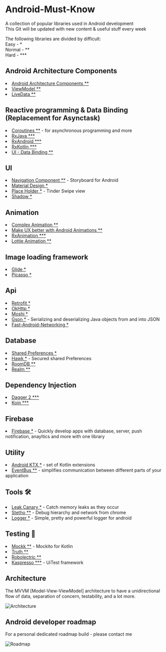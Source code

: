 # Android-Must-Know
A collection of popular libraries used in Android development <br>
This Git will be updated with new content & useful stuff every week

The following libraries are divided by difficult:  <br> Easy - *    <br>
Normal  - **    <br>
Hard -  ***  


## Android Architecture Components 
<li><a href="https://developer.android.com/topic/libraries/architecture">Android Architecture Components **</a></li>
<li><a href="https://developer.android.com/topic/libraries/architecture/viewmodel">ViewModel **</a></li>
<li><a href="https://developer.android.com/topic/libraries/architecture/livedata">LiveData **</a></li>

## Reactive programming & Data Binding (Replacement for Asynctask)
<li><a href="https://kotlinlang.org/docs/reference/coroutines-overview.html">Coroutines **</a> - for asynchronous programming and more</li>
<li><a href="https://github.com/ReactiveX/RxJava">RxJava ***</a></li>
<li><a href="https://github.com/ReactiveX/RxAndroid">RxAndroid ***</a></li>
<li><a href="https://github.com/ReactiveX/RxKotlin">RxKotlin ***</a></li>
<li><a href="https://developer.android.com/topic/libraries/data-binding">UI - Data Binding **</a></li>

## UI
<li><a href="https://developer.android.com/guide/navigation/navigation-getting-started">Navigation Component **</a> - Storyboard for Android</li>
<li><a href="https://material.io/develop/android/docs/getting-started/">Material Design *</a></li>
<li><a href="https://github.com/janishar/PlaceHolderView">Place Holder *</a> - Tinder Swipe view </li>
<li><a href="https://github.com/loopeer/shadow">Shadow *</a></li>

## Animation
<li><a href="https://proandroiddev.com/complex-ui-animation-on-android-8f7a46f4aec4">Complex Animation **</a></li>
<li><a href="https://proandroiddev.com/make-ux-better-with-android-animations-207992d6f98a">Make UX better with Android Animations **</a></li>
<li><a href="https://github.com/lopspower/RxAnimation">RxAnimation ***</a></li>
<li><a href="https://github.com/airbnb/lottie-android">Lottie Animation **</a></li>

## Image loading framework
<li><a href="https://github.com/bumptech/glide">Glide *</a></li>
<li><a href="https://github.com/square/picasso">Picasso *</a></li>

## Api
<li><a href="https://square.github.io/retrofit/">Retrofit *</a></li>
<li><a href="https://github.com/square/okhttp">OkHttp *</a></li>
<li><a href="https://github.com/square/moshi">Moshi *</a></li>
<li><a href="https://github.com/google/gson">Gson *</a> - Serializing and deserializing Java objects from and into JSON</li>
<li><a href="https://github.com/amitshekhariitbhu/Fast-Android-Networking">Fast-Android-Networking *</a></li>

## Database
<li><a href="https://developer.android.com/training/data-storage/shared-preferences">Shared Preferences *</a></li>
<li><a href="https://github.com/orhanobut/hawk">Hawk *</a> - Secured shared Preferences</li>
<li><a href="https://developer.android.com/topic/libraries/architecture/room">RoomDB **</a></li>
<li><a href="https://github.com/realm/realm-java">Realm **</a></li>

## Dependency Injection 
<li><a href="https://github.com/google/dagger">Dagger 2 ***</a></li>
<li><a href="https://github.com/InsertKoinIO/koin">Koin ***</a></li>


## Firebase
<li><a href="https://developer.android.com/guide/navigation/navigation-getting-started">Firebase *</a> - Quickly develop apps with database, server, push notification, anayltics and more with one library</li>


## Utility
<li><a href="https://developer.android.com/kotlin/ktx?gclid=Cj0KCQiA6IHwBRCJARIsALNjViX0l77hL2zOVnGwRtFCsf3nzKRHvLzU4u_wr96ET6c0mw0R5sxcIoUaAohEEALw_wcB">Android KTX *</a> - set of Kotlin extensions</li>
<li><a href="http://greenrobot.github.io/EventBus/">EventBus **</a> - simplifies communication between different parts of your application</li>

## Tools 🛠
<li><a href="https://github.com/square/leakcanary">Leak Canary *</a> - Catch memory leaks as they occur</li>
<li><a href="https://github.com/facebook/stetho">Stetho **</a> - Debug hierarchy and network from chrome</li>
<li><a href="https://github.com/orhanobut/logger">Logger *</a> - Simple, pretty and powerful logger for android

## Testing 🧪
<li><a href="https://github.com/mockk/mockk">Mockk **</a> - Mockito for Kotlin</li>
<li><a href="https://github.com/google/truth">Truth **</a></li>
<li><a href="https://github.com/robolectric/robolectric">Robolectric **</a></li>
<li><a href="https://github.com/KasperskyLab/Kaspresso">Kaspresso ***</a> - UiTest framework</li>


## Architecture
The MVVM [Model-View-ViewModel] architecture to have a unidirectional flow of data, separation of concern, testability, and a lot more.

![Architecture](https://developer.android.com/topic/libraries/architecture/images/final-architecture.png)

## Android developer roadmap
For a personal dedicated roadmap build - please contact me

![Roadmap](https://github.com/EladLevyDev/Android-Must-Know/blob/master/roadmap.png)





